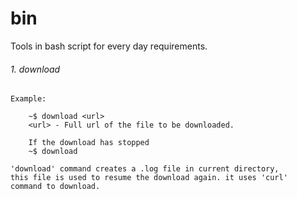 bin
===

Tools in bash script for every day requirements.

###### 1. download

	Example:

		~$ download <url>
		<url> - Full url of the file to be downloaded.

		If the download has stopped
		~$ download

	'download' command creates a .log file in current directory,
	this file is used to resume the download again. it uses 'curl'
	command to download.



